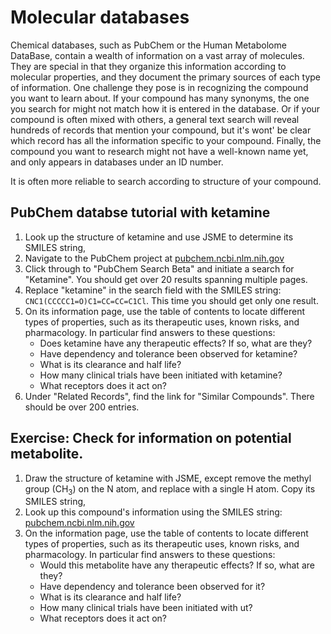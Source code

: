 # Molecular databases

Chemical databases, such as PubChem or the Human Metabolome DataBase, contain a wealth of information on a vast array of molecules. They are special in that they organize this information according to molecular properties, and they document the primary sources of each type of information. One challenge they pose is in recognizing the compound you want to learn about. If your compound has many synonyms, the one you search for might not match how it is entered in the database. Or if your compound is often mixed with others, a general text search will reveal hundreds of records that mention your compound, but it's wont' be clear which record has all the information specific to your compound. Finally, the compound you want to research might not have a well-known name yet, and only appears in databases under an ID number.

It is often more reliable to search according to structure of your compound. 

## PubChem databse tutorial with ketamine

1. Look up the structure of ketamine and use JSME to determine its SMILES string,
2. Navigate to the PubChem project at [pubchem.ncbi.nlm.nih.gov](https://pubchem.ncbi.nlm.nih.gov)
3. Click through to "PubChem Search Beta" and initiate a search for "Ketamine". You should get over 20 results spanning multiple pages.
4. Replace "ketamine" in the search field with the SMILES string: `CNC1(CCCCC1=O)C1=CC=CC=C1Cl`. This time you should get only one result. 
5. On its information page, use the table of contents to locate different types of properties, such as its therapeutic uses, known risks, and pharmacology. In particular find answers to these questions:
    - Does ketamine have any therapeutic effects? If so, what are they?
    - Have dependency and tolerance been observed for ketamine?
    - What is its clearance and half life?
    - How many clinical trials have been initiated with ketamine?
    - What receptors does it act on?
6. Under "Related Records", find the link for "Similar Compounds". There should be over 200 entries. 


## Exercise: Check for information on potential metabolite.

1. Draw the structure of ketamine with JSME, except remove the methyl group (CH<sub>3</sub>) on the N atom, and replace with a single H atom. Copy its SMILES string,
2. Look up this compound's information using the SMILES string: [pubchem.ncbi.nlm.nih.gov](https://pubchem.ncbi.nlm.nih.gov)
3. On the information page, use the table of contents to locate different types of properties, such as its therapeutic uses, known risks, and pharmacology. In particular find answers to these questions:
    - Would this metabolite have any therapeutic effects? If so, what are they?
    - Have dependency and tolerance been observed for it?
    - What is its clearance and half life?
    - How many clinical trials have been initiated with ut?
    - What receptors does it act on?
